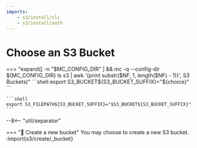 ```yaml
---
imports:
    - s3/install/cli
    - s3/install/auth
---
```


# Choose an S3 Bucket

=== "expand([ -n "$MC_CONFIG_DIR" ] && mc -q --config-dir ${MC_CONFIG_DIR} ls s3 | awk '{print substr($NF, 1, length($NF) - 1)}', S3 Buckets)"
    ```shell
    export S3_BUCKET${S3_BUCKET_SUFFIX}="${choice}"
    ```

    ```shell
    export S3_FILEPATH${S3_BUCKET_SUFFIX}="$S3_BUCKET${S3_BUCKET_SUFFIX}"
    ```

--8<-- "util/separator"

=== "📁 Create a new bucket"
    You may choose to create a new S3 bucket.
    :import{s3/create/_bucket}
